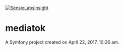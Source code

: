 [![SensioLabsInsight](https://insight.sensiolabs.com/projects/85318855-715c-422d-a261-0501620503af/mini.png)](https://insight.sensiolabs.com/projects/85318855-715c-422d-a261-0501620503af)

mediatok
========

A Symfony project created on April 22, 2017, 10:26 am.
